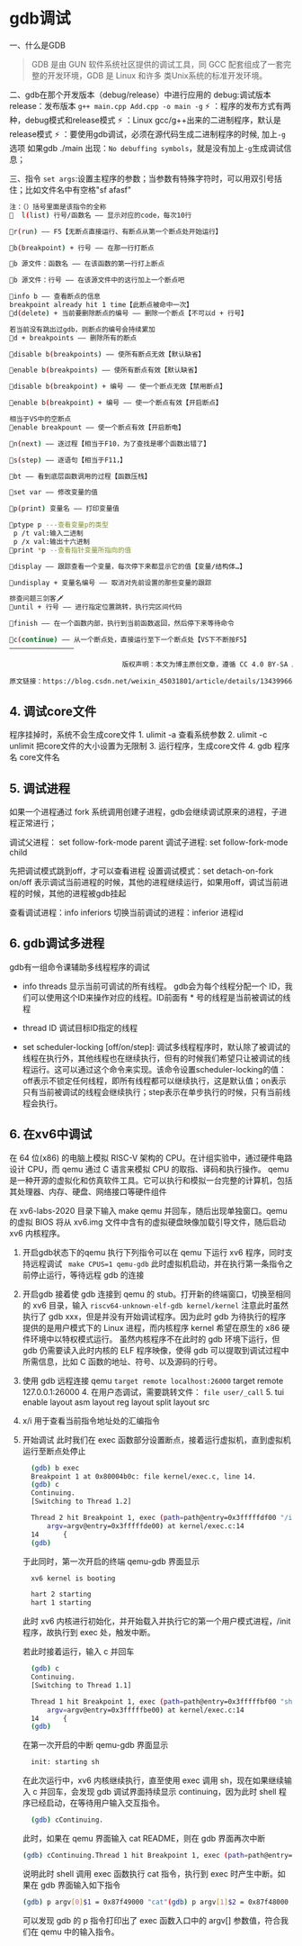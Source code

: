 # gdb调试

一、什么是GDB
> GDB 是由 GUN 软件系统社区提供的调试工具，同 GCC 配套组成了一套完整的开发环境，GDB 是 Linux 和许多 类Unix系统的标准开发环境。

二、gdb在那个开发版本（debug/release）中进行应用的
debug:调试版本
release：发布版本
`g++ main.cpp Add.cpp -o main -g`
⚡ ：程序的发布方式有两种，debug模式和release模式
⚡ ：Linux gcc/g++出来的二进制程序，默认是release模式
⚡ ：要使用gdb调试，必须在源代码生成二进制程序的时候, 加上`-g`选项
如果gdb ./main 出现：`No debuffing symbols`，就是没有加上`-g`生成调试信息；

三、指令
`set args`:设置主程序的参数；当参数有特殊字符时，可以用双引号括住；比如文件名中有空格"sf afasf"
```sh
注：（）括号里面是该指令的全称 
💜  l(list) 行号/函数名 —— 显示对应的code，每次10行

💜r(run) —— F5【无断点直接运行、有断点从第一个断点处开始运行】

💜b(breakpoint) + 行号 —— 在那一行打断点

💜b 源文件：函数名 —— 在该函数的第一行打上断点

💜b 源文件：行号 —— 在该源文件中的这行加上一个断点吧

💜info b —— 查看断点的信息
breakpoint already hit 1 time【此断点被命中一次】
💜d(delete) + 当前要删除断点的编号 —— 删除一个断点【不可以d + 行号】

若当前没有跳出过gdb，则断点的编号会持续累加
💜d + breakpoints —— 删除所有的断点

💜disable b(breakpoints) —— 使所有断点无效【默认缺省】

💜enable b(breakpoints) —— 使所有断点有效【默认缺省】

💜disable b(breakpoint) + 编号 —— 使一个断点无效【禁用断点】

💜enable b(breakpoint) + 编号 —— 使一个断点有效【开启断点】

相当于VS中的空断点
💜enable breakpount —— 使一个断点有效【开启断电】

💜n(next) —— 逐过程【相当于F10，为了查找是哪个函数出错了】

💜s(step) —— 逐语句【相当于F11，】

💜bt —— 看到底层函数调用的过程【函数压栈】

💜set var —— 修改变量的值

💜p(print) 变量名 —— 打印变量值

💜ptype p ---查看变量p的类型
 p /t val:输入二进制
 p /x val:输出十六进制
💜print *p --查看指针变量所指向的值

💜display —— 跟踪查看一个变量，每次停下来都显示它的值【变量/结构体…】

💜undisplay + 变量名编号 —— 取消对先前设置的那些变量的跟踪

排查问题三剑客🗡
💜until + 行号 —— 进行指定位置跳转，执行完区间代码

💜finish —— 在一个函数内部，执行到当前函数返回，然后停下来等待命令

💜c(continue) —— 从一个断点处，直接运行至下一个断点处【VS下不断按F5】
————————————————

                            版权声明：本文为博主原创文章，遵循 CC 4.0 BY-SA 版权协议，转载请附上原文出处链接和本声明。
                        
原文链接：https://blog.csdn.net/weixin_45031801/article/details/134399664
```


## 4. 调试core文件
   程序挂掉时，系统不会生成core文件
     1. ulimit -a 查看系统参数
     2. ulimit -c unlimit 把core文件的大小设置为无限制
     3. 运行程序，生成core文件
     4. gdb 程序名 core文件名
 
## 5. 调试进程

   如果一个进程通过 fork 系统调用创建子进程，gdb会继续调试原来的进程，子进程正常进行；


   调试父进程： set follow-fork-mode parent
   调试子进程: set follow-fork-mode child

   先把调试模式跳到off，才可以查看进程
   设置调试模式：set detach-on-fork on/off
   表示调试当前进程的时候，其他的进程继续运行，如果用off，调试当前进程的时候，其他的进程被gdb挂起

   查看调试进程：info inferiors
   切换当前调试的进程：inferior 进程id

## 6. gdb调试多进程
gdb有一组命令课辅助多线程程序的调试

+ info threads 显示当前可调试的所有线程。 gdb会为每个线程分配一个 ID，我们可以使用这个ID来操作对应的线程。ID前面有 * 号的线程是当前被调试的线程 

+ thread ID 调试目标ID指定的线程

+ set scheduler-locking [off/on/step]: 调试多线程程序时，默认除了被调试的线程在执行外，其他线程也在继续执行，但有的时候我们希望只让被调试的线程运行。这可以通过这个命令来实现。该命令设置scheduler-locking的值：off表示不锁定任何线程，即所有线程都可以继续执行，这是默认值；on表示只有当前被调试的线程会继续执行；step表示在单步执行的时候，只有当前线程会执行。

## 6. 在xv6中调试
   
   在 64 位(x86) 的电脑上模拟 RISC-V 架构的 CPU。在计组实验中，通过硬件电路设计 CPU，而 qemu 通过 C 语言来模拟 CPU 的取指、译码和执行操作。
       qemu是一种开源的虚拟化和仿真软件工具。它可以执行和模拟一台完整的计算机，包括其处理器、内存、硬盘、网络接口等硬件组件

   在 xv6-labs-2020 目录下输入 make qemu 并回车，随后出现单独窗口。qemu 的虚拟 BIOS 将从 xv6.img 文件中含有的虚拟硬盘映像加载引导文件，随后启动 xv6 内核程序。


   1. 开启gdb状态下的qemu
      执行下列指令可以在 qemu 下运行 xv6 程序，同时支持远程调试
      ` make CPUS=1 qemu-gdb`
      此时虚拟机启动，并在执行第一条指令之前停止运行，等待远程 gdb 的连接
   2. 开启gdb
      接着使 gdb 连接到 qemu 的 stub。打开新的终端窗口，切换至相同的 xv6 目录，输入
      `riscv64-unknown-elf-gdb kernel/kernel`
      注意此时虽然执行了 gdb xxx，但是并没有开始调试程序。因为此时 gdb 为待执行的程序提供的是用户模式下的 Linux 进程，而内核程序 kernel 希望在原生的 x86 硬件环境中以特权模式运行。
      虽然内核程序不在此时的 gdb 环境下运行，但 gdb 仍需要读入此时内核的 ELF 程序映像，使得 gdb 可以提取到调试过程中所需信息，比如 C 函数的地址、符号、以及源码的行号。
   3. 使用 gdb 远程连接 qemu
      `target remote localhost:26000`
      target remote 127.0.0.1:26000
    4. 在用户态调试，需要跳转文件： `file user/_call`
    5. tui enable
        layout asm
        layout reg
        layout split
        layout src
   4.  x/i 用于查看当前指令地址处的汇编指令    

   4. 开始调试
      此时我们在 exec 函数部分设置断点，接着运行虚拟机，直到虚拟机运行至断点处停止
      ```sh
        (gdb) b exec
        Breakpoint 1 at 0x80004b0c: file kernel/exec.c, line 14.
        (gdb) c
        Continuing.
        [Switching to Thread 1.2]

        Thread 2 hit Breakpoint 1, exec (path=path@entry=0x3fffffdf00 "/init", 
            argv=argv@entry=0x3fffffde00) at kernel/exec.c:14
        14      {
        (gdb) 
      ```
      于此同时，第一次开启的终端 qemu-gdb 界面显示
      ```sh
        xv6 kernel is booting

        hart 2 starting
        hart 1 starting
      ```
      此时 xv6 内核进行初始化，并开始载入并执行它的第一个用户模式进程，/init 程序，故执行到 exec 处，触发中断。

      若此时接着运行，输入 c 并回车

      ```sh
        (gdb) c
        Continuing.
        [Switching to Thread 1.1]

        Thread 1 hit Breakpoint 1, exec (path=path@entry=0x3fffffbf00 "sh", 
            argv=argv@entry=0x3fffffbe00) at kernel/exec.c:14
        14      {
        (gdb) 
      ```
      在第一次开启的中断 qemu-gdb 界面显示
      ```sh
        init: starting sh
      ```
      在此次运行中，xv6 内核继续执行，直至使用 exec 调用 sh，现在如果继续输入 c 并回车，会发现 gdb 调试界面持续显示 continuing，因为此时 shell 程序已经启动，在等待用户输入交互指令。
      ```sh
        (gdb) cContinuing.
      ```
        此时，如果在 qemu 界面输入 cat README，则在 gdb 界面再次中断
        ```sh
        (gdb) cContinuing.Thread 1 hit Breakpoint 1, exec (path=path@entry=0x3fffff9f00     "cat",     argv=argv@entry=0x3fffff9e00) at kernel/exec.c:1414      {(gdb) 
        ```
      说明此时 shell 调用 exec 函数执行 cat 指令，执行到 exec 时产生中断。如果在 gdb 界面输入如下指令
      ```sh
      (gdb) p argv[0]$1 = 0x87f49000 "cat"(gdb) p argv[1]$2 = 0x87f48000 "README"(gdb)   p argv[2]$3 = 0x0(gdb) 
      ```
      可以发现 gdb 的 p 指令打印出了 exec 函数入口中的 argv[] 参数值，符合我们在 qemu 中的输入指令。




       











